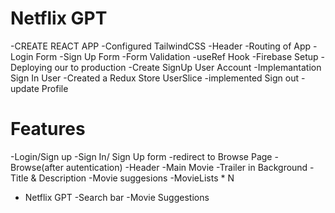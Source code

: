 # Netflix GPT

-CREATE REACT APP
-Configured TailwindCSS
-Header
-Routing of App
-Login Form
-Sign Up Form
-Form Validation
-useRef Hook
-Firebase Setup
-Deploying our to production
-Create SignUp User Account
-Implemantation Sign In User
-Created a Redux Store UserSlice
-implemented Sign out
-update Profile




# Features
-Login/Sign up
  -Sign In/ Sign Up form
  -redirect to Browse Page
-Browse(after autentication)
  -Header
  -Main Movie
    -Trailer in Background
    -Title & Description
    -Movie suggesions
       -MovieLists * N
- Netflix GPT
  -Search bar
  -Movie Suggestions       
